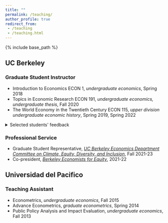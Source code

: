 ```yaml
---
title: ""
permalink: /teaching/
author_profile: true
redirect_from:
 - /teaching
 - /teaching.html
---
```

  {% include base_path %}
## UC Berkeley
### Graduate Student Instructor
* Introduction to Economics ECON 1, _undergraduate economics_, Spring 2018
* Topics in Economic Research ECON 191, _undergraduate economics, undergraduate thesis_, Fall 2020
* The World Economy in the Twentieth Century ECON 115, _upper division undergraduate economic history_, Spring 2019, Spring 2022

<details>
<summary>Selected students' feedback</summary>
<br>
>"Joan's material was super organized and clear. She explained things well and simply. She was very accommodating and made the section worth coming to. She wanted students to do well."

>"Very prepared and has lots of knowledge about the material! Going to the section was always very helpful for my learning and helped me to understand the material better."

>"Joan prepares useful materials that review key points, presents questions for independent study, and allows questions. Joan also has a thorough knowledge of the subject."

>"She is very knowledgeable in the subject, and her teaching was very clear. Her slides are always neat and informative."
</details>

### Professional Service
* Graduate Student Representative, [_UC Berkeley Economics Department Committee on Climate, Equity, Diversity, and Inclusion_](https://www.econ.berkeley.edu/content/climate-equity-diversity-and-inclusion), Fall 2021-23
* Co-president, [_Berkeley Economists for Equity_](https://berkeleyeconomistsforequity.weebly.com), 2021-22

## Universidad del Pacifico
### Teaching Assistant
* Econometrics, _undergraduate economics_, Fall 2015
* Advance Econometrics, _graduate econometrics_, Spring 2014
* Public Policy Analysis and Impact Evaluation, _undergraduate economics_, Fall 2013
